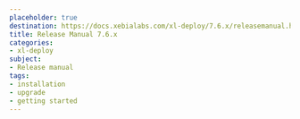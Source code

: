 ```yaml
---
placeholder: true
destination: https://docs.xebialabs.com/xl-deploy/7.6.x/releasemanual.html
title: Release Manual 7.6.x
categories:
- xl-deploy
subject:
- Release manual
tags:
- installation
- upgrade
- getting started
---
```

